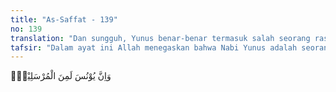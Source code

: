 ```yaml
---
title: "As-Saffat - 139"
no: 139
translation: "Dan sungguh, Yunus benar-benar termasuk salah seorang rasul,"
tafsir: "Dalam ayat ini Allah menegaskan bahwa Nabi Yunus adalah seorang rasul Allah. Ia diutus ke negeri Niniveh (Nainawa), salah satu kota kerajaan Asyuria di pinggir sungai Tigris (daerah Mosul, Irak sekarang). Ia berusaha menyadarkan kaumnya untuk tidak mempertuhankan berhala, dan mengajak mereka untuk mempercayai dan menyembah Tuhan Yang Maha Esa, yaitu Allah swt, tetapi mereka menentangnya."
---
```


وَاِنَّ يُوْنُسَ لَمِنَ الْمُرْسَلِيْنَۗ 
